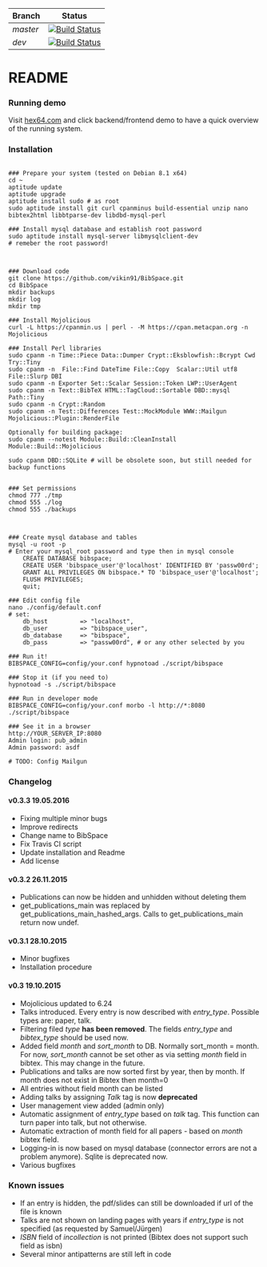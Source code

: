 Branch | Status
--- | --- 
*master* | [![Build Status](https://travis-ci.org/vikin91/BibSpace.svg?branch=master)](https://travis-ci.org/vikin91/BibSpace)
*dev* | [![Build Status](https://travis-ci.org/vikin91/BibSpace.svg?branch=dev)](https://travis-ci.org/vikin91/BibSpace)
 

# README #


### Running demo ###

Visit [hex64.com](http://www.hex64.com/) and click backend/frontend demo to have a quick overview of the running system. 

### Installation ###

```

### Prepare your system (tested on Debian 8.1 x64)
cd ~
aptitude update
aptitude upgrade
aptitude install sudo # as root
sudo aptitude install git curl cpanminus build-essential unzip nano bibtex2html libbtparse-dev libdbd-mysql-perl 

### Install mysql database and establish root password
sudo aptitude install mysql-server libmysqlclient-dev
# remeber the root password!



### Download code
git clone https://github.com/vikin91/BibSpace.git
cd BibSpace
mkdir backups
mkdir log
mkdir tmp

### Install Mojolicious
curl -L https://cpanmin.us | perl - -M https://cpan.metacpan.org -n Mojolicious

### Install Perl libraries
sudo cpanm -n Time::Piece Data::Dumper Crypt::Eksblowfish::Bcrypt Cwd Try::Tiny
sudo cpanm -n  File::Find DateTime File::Copy  Scalar::Util utf8 File::Slurp DBI
sudo cpanm -n Exporter Set::Scalar Session::Token LWP::UserAgent 
sudo cpanm -n Text::BibTeX HTML::TagCloud::Sortable DBD::mysql Path::Tiny
sudo cpanm -n Crypt::Random
sudo cpanm -n Test::Differences Test::MockModule WWW::Mailgun Mojolicious::Plugin::RenderFile

Optionally for building package:
sudo cpanm --notest Module::Build::CleanInstall Module::Build::Mojolicious

sudo cpanm DBD::SQLite # will be obsolete soon, but still needed for backup functions


### Set permissions
chmod 777 ./tmp
chmod 555 ./log
chmod 555 ./backups



### Create mysql database and tables
mysql -u root -p
# Enter your mysql_root password and type then in mysql console
    CREATE DATABASE bibspace;
    CREATE USER 'bibspace_user'@'localhost' IDENTIFIED BY 'passw00rd';
    GRANT ALL PRIVILEGES ON bibspace.* TO 'bibspace_user'@'localhost';
    FLUSH PRIVILEGES;
    quit;

### Edit config file
nano ./config/default.conf
# set: 
    db_host         => "localhost",
    db_user         => "bibspace_user",
    db_database     => "bibspace",
    db_pass         => "passw00rd", # or any other selected by you

### Run it!
BIBSPACE_CONFIG=config/your.conf hypnotoad ./script/bibspace

### Stop it (if you need to)
hypnotoad -s ./script/bibspace

### Run in developer mode
BIBSPACE_CONFIG=config/your.conf morbo -l http://*:8080 ./script/bibspace

### See it in a browser
http://YOUR_SERVER_IP:8080
Admin login: pub_admin
Admin password: asdf

# TODO: Config Mailgun

```


### Changelog ###

#### v0.3.3 19.05.2016 ####
* Fixing multiple minor bugs
* Improve redirects
* Change name to BibSpace
* Fix Travis CI script
* Update installation and Readme
* Add license

#### v0.3.2 26.11.2015 ####

* Publications can now be hidden and unhidden without deleting them
* get_publications_main was replaced by get_publications_main_hashed_args. Calls to get_publications_main return now undef.

#### v0.3.1 28.10.2015 ####

* Minor bugfixes
* Installation procedure

#### v0.3 19.10.2015 ####

* Mojolicious updated to 6.24
* Talks introduced. Every entry is now described with *entry_type*. Possible types are: paper, talk.
* Filtering filed *type* **has been removed**. The fields *entry_type* and *bibtex_type* should be used now.
* Added field *month* and *sort_month* to DB. Normally sort_month = month. For now, *sort_month* cannot be set other as via setting *month* field in bibtex. This may change in the future.
* Publications and talks are now sorted first by year, then by month. If month does not exist in Bibtex then month=0
* All entries without field month can be listed
* Adding talks by assigning *Talk* tag is now **deprecated**
* User management view added (admin only)
* Automatic assignment of *entry_type* based on *talk* tag. This function can turn paper into talk, but not otherwise.
* Automatic extraction of month field for all papers - based on *month* bibtex field.
* Logging-in is now based on mysql database (connector errors are not a problem anymore). Sqlite is deprecated now.
* Various bugfixes

### Known issues ###
* If an entry is hidden, the pdf/slides can still be downloaded if url of the file is known
* Talks are not shown on landing pages with years if *entry_type* is not specified (as requested by Samuel/Jürgen)
* *ISBN* field of *incollection* is not printed (Bibtex does not support such field as isbn)
* Several minor antipatterns are still left in code
